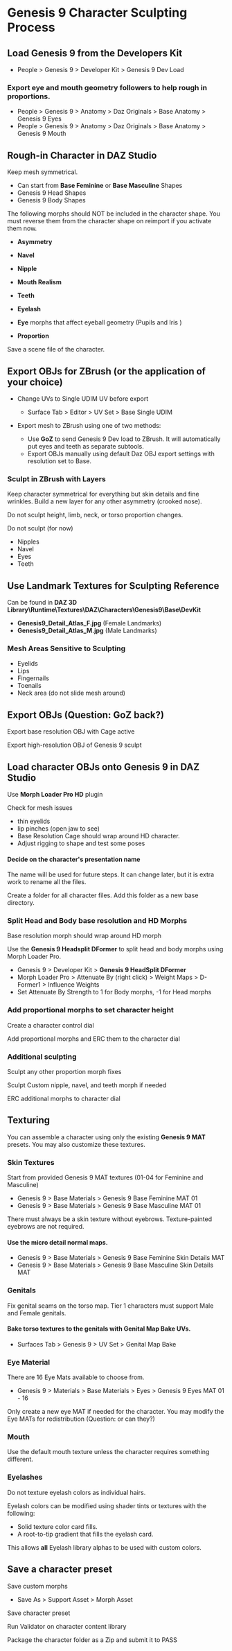 # Genesis 9 Character Sculpting Process

## Load Genesis 9 from the Developers Kit

* People > Genesis 9 > Developer Kit > Genesis 9 Dev Load

### Export eye and mouth geometry followers to help rough in proportions. 

* People > Genesis 9 > Anatomy > Daz Originals > Base Anatomy > Genesis 9 Eyes
* People > Genesis 9 > Anatomy > Daz Originals > Base Anatomy > Genesis 9 Mouth

## Rough-in Character in DAZ Studio

Keep mesh symmetrical. 

* Can start from **Base Feminine** or **Base Masculine** Shapes
* Genesis 9 Head Shapes
* Genesis 9 Body Shapes

The following morphs should NOT be included in the character shape. You must reverse them from the character shape on reimport if you activate them now.

* **Asymmetry**
* **Navel** 
* **Nipple** 
* **Mouth Realism**
* **Teeth**
* **Eyelash**
* **Eye** morphs that affect eyeball geometry (Pupils and Iris )

* **Proportion**

Save a scene file of the character.

## Export OBJs for ZBrush (or the application of your choice)

* Change UVs to Single UDIM UV before export
  * Surface Tab > Editor > UV Set > Base Single UDIM

* Export mesh to ZBrush using one of two methods:
  * Use **GoZ** to send Genesis 9 Dev load to ZBrush. It will automatically put eyes and teeth as separate subtools.
  * Export OBJs manually using default Daz OBJ export settings with resolution set to Base.

### Sculpt in ZBrush with Layers

Keep character symmetrical for everything but skin details and fine wrinkles. Build a new layer for any other asymmetry (crooked nose). 

Do not sculpt height, limb, neck, or torso proportion changes.

Do not sculpt (for now)

* Nipples
* Navel
* Eyes
* Teeth

## Use Landmark Textures for Sculpting Reference

Can be found in **DAZ 3D Library\Runtime\Textures\DAZ\Characters\Genesis9\Base\DevKit**

* **Genesis9_Detail_Atlas_F.jpg** (Female Landmarks)
* **Genesis9_Detail_Atlas_M.jpg** (Male Landmarks)

### Mesh Areas Sensitive to Sculpting

* Eyelids
* Lips
* Fingernails
* Toenails
* Neck area (do not slide mesh around)

## Export OBJs (Question: GoZ back?)

Export base resolution OBJ with Cage active

Export high-resolution OBJ of Genesis 9 sculpt

## Load character OBJs onto Genesis 9 in DAZ Studio

 Use **Morph Loader Pro HD** plugin

Check for mesh issues

* thin eyelids
* lip pinches (open jaw to see)
* Base Resolution Cage should wrap around HD character.
* Adjust rigging to shape and test some poses

#### Decide on the character's presentation name

The name will be used for future steps. It can change later, but it is extra work to rename all the files. 

Create a folder for all character files. Add this folder as a new base directory.

### Split Head and Body base resolution and HD Morphs

Base resolution morph should wrap around HD morph

Use the **Genesis 9 Headsplit DFormer** to split head and body morphs using Morph Loader Pro. 

* Genesis 9 > Developer Kit > **Genesis 9 HeadSplit DFormer**
* Morph Loader Pro > Attenuate By (right click) > Weight Maps > D-Former1 > Influence Weights
* Set Attenuate By Strength to 1 for Body morphs, -1 for Head morphs

### Add proportional morphs to set character height

Create a character control dial

Add proportional morphs and ERC them to the character dial

### Additional sculpting

Sculpt any other proportion morph fixes

Sculpt Custom nipple, navel, and teeth morph if needed

ERC additional morphs to character dial

## Texturing

You can assemble a character using only the existing **Genesis 9 MAT** presets. You may also customize these textures. 

### Skin Textures

Start from provided Genesis 9 MAT textures (01-04 for Feminine and Masculine)

* Genesis 9 > Base Materials > Genesis 9 Base Feminine MAT 01
* Genesis 9 > Base Materials > Genesis 9 Base Masculine MAT 01 

There must always be a skin texture without eyebrows. Texture-painted eyebrows are not required. 

#### Use the micro detail normal maps.

*  Genesis 9 > Base Materials > Genesis 9 Base Feminine Skin Details MAT
*  Genesis 9 > Base Materials > Genesis 9 Base Masculine Skin Details MAT

### Genitals

Fix genital seams on the torso map. Tier 1 characters must support Male and Female genitals. 

#### Bake torso textures to the genitals with Genital Map Bake UVs.  

* Surfaces Tab > Genesis 9 > UV Set > Genital Map Bake

### Eye Material

There are 16 Eye Mats available to choose from. 

* Genesis 9 > Materials > Base Materials > Eyes > Genesis 9 Eyes MAT 01 - 16

Only create a new eye MAT if needed for the character. You may modify the Eye MATs for redistribution (Question: or can they?)

### Mouth

Use the default mouth texture unless the character requires something different. 

### Eyelashes

Do not texture eyelash colors as individual hairs.

Eyelash colors can be modified using shader tints or textures with the following:

* Solid texture color card fills.
* A root-to-tip gradient that fills the eyelash card.

 This allows **all** Eyelash library alphas to be used with custom colors.

## Save a character preset

Save custom morphs 

* Save As > Support Asset > Morph Asset

Save character preset

Run Validator on character content library

Package the character folder as a Zip and submit it to PASS